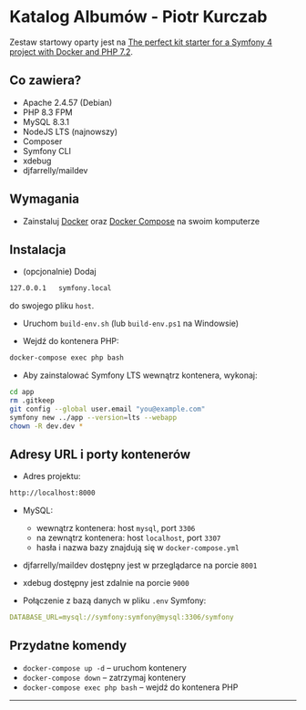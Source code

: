 # Katalog Albumów - Piotr Kurczab

Zestaw startowy oparty jest na [The perfect kit starter for a Symfony 4 project with Docker and PHP 7.2](https://medium.com/@romaricp/the-perfect-kit-starter-for-a-symfony-4-project-with-docker-and-php-7-2-fda447b6bca1).

## Co zawiera?

* Apache 2.4.57 (Debian)
* PHP 8.3 FPM
* MySQL 8.3.1
* NodeJS LTS (najnowszy)
* Composer
* Symfony CLI
* xdebug
* djfarrelly/maildev

## Wymagania

* Zainstaluj [Docker](https://www.docker.com/products/docker-desktop) oraz [Docker Compose](https://docs.docker.com/compose/install) na swoim komputerze

## Instalacja

* (opcjonalnie) Dodaj

```bash
127.0.0.1   symfony.local
```

do swojego pliku `host`.

* Uruchom `build-env.sh` (lub `build-env.ps1` na Windowsie)

* Wejdź do kontenera PHP:

```bash
docker-compose exec php bash
```

* Aby zainstalować Symfony LTS wewnątrz kontenera, wykonaj:

```bash
cd app
rm .gitkeep
git config --global user.email "you@example.com"
symfony new ../app --version=lts --webapp
chown -R dev.dev *
```

## Adresy URL i porty kontenerów

* Adres projektu:

```bash
http://localhost:8000
```

* MySQL:

  * wewnątrz kontenera: host `mysql`, port `3306`
  * na zewnątrz kontenera: host `localhost`, port `3307`
  * hasła i nazwa bazy znajdują się w `docker-compose.yml`

* djfarrelly/maildev dostępny jest w przeglądarce na porcie `8001`

* xdebug dostępny jest zdalnie na porcie `9000`

* Połączenie z bazą danych w pliku `.env` Symfony:

```yaml
DATABASE_URL=mysql://symfony:symfony@mysql:3306/symfony
```

## Przydatne komendy

* `docker-compose up -d` – uruchom kontenery
* `docker-compose down` – zatrzymaj kontenery
* `docker-compose exec php bash` – wejdź do kontenera PHP

---
